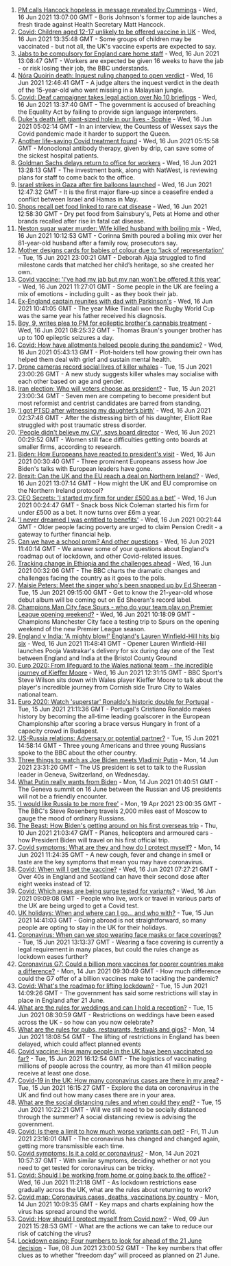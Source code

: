 1. [PM calls Hancock hopeless in message revealed by Cummings](https://www.bbc.co.uk/news/uk-politics-57498845) - Wed, 16 Jun 2021 13:07:00 GMT - Boris Johnson's former top aide launches a fresh tirade against Health Secretary Matt Hancock.
2. [Covid: Children aged 12-17 unlikely to be offered vaccine in UK](https://www.bbc.co.uk/news/health-57496074) - Wed, 16 Jun 2021 13:35:48 GMT - Some groups of children may be vaccinated - but not all, the UK's vaccine experts are expected to say.
3. [Jabs to be compulsory for England care home staff](https://www.bbc.co.uk/news/uk-57492264) - Wed, 16 Jun 2021 13:08:47 GMT - Workers are expected be given 16 weeks to have the jab - or risk losing their job, the BBC understands.
4. [Nóra Quoirin death: Inquest ruling changed to open verdict](https://www.bbc.co.uk/news/uk-england-london-57496395) - Wed, 16 Jun 2021 12:46:41 GMT - A judge alters the inquest verdict in the death of the 15-year-old who went missing in a Malaysian jungle.
5. [Covid: Deaf campaigner takes legal action over No 10 briefings](https://www.bbc.co.uk/news/uk-57496730) - Wed, 16 Jun 2021 13:37:40 GMT - The government is accused of breaching the Equality Act by failing to provide sign language interpreters.
6. [Duke's death left giant-sized hole in our lives - Sophie](https://www.bbc.co.uk/news/uk-57489426) - Wed, 16 Jun 2021 05:02:14 GMT - In an interview, the Countess of Wessex says the Covid pandemic made it harder to support the Queen.
7. [Another life-saving Covid treatment found](https://www.bbc.co.uk/news/health-57488150) - Wed, 16 Jun 2021 05:15:58 GMT - Monoclonal antibody therapy, given by drip, can save some of the sickest hospital patients.
8. [Goldman Sachs delays return to office for workers](https://www.bbc.co.uk/news/business-57494393) - Wed, 16 Jun 2021 13:28:13 GMT - The investment bank, along with NatWest, is reviewing plans for staff to come back to the office.
9. [Israel strikes in Gaza after fire balloons launched](https://www.bbc.co.uk/news/world-middle-east-57492745) - Wed, 16 Jun 2021 12:47:32 GMT - It is the first major flare-up since a ceasefire ended a conflict between Israel and Hamas in May.
10. [Shops recall pet food linked to rare cat disease](https://www.bbc.co.uk/news/business-57486596) - Wed, 16 Jun 2021 12:58:30 GMT - Dry pet food from Sainsbury's, Pets at Home and other brands recalled after rise in fatal cat disease.
11. [Neston sugar water murder: Wife killed husband with boiling mix](https://www.bbc.co.uk/news/uk-england-merseyside-57496373) - Wed, 16 Jun 2021 10:12:53 GMT - Corinna Smith poured a boiling mix over her 81-year-old husband after a family row, prosecutors say.
12. [Mother designs cards for babies of colour due to 'lack of representation'](https://www.bbc.co.uk/news/uk-england-london-57444540) - Tue, 15 Jun 2021 23:00:21 GMT - Deborah Ajaja struggled to find milestone cards that matched her child’s heritage, so she created her own.
13. [Covid vaccine: 'I've had my jab but my nan won't be offered it this year'](https://www.bbc.co.uk/news/newsbeat-57390412) - Wed, 16 Jun 2021 11:27:01 GMT - Some people in the UK are feeling a mix of emotions - including guilt - as they book their jab.
14. [Ex-England captain reunites with dad with Parkinson's](https://www.bbc.co.uk/news/uk-57497606) - Wed, 16 Jun 2021 10:41:05 GMT - The year Mike Tindall won the Rugby World Cup was the same year his father received his diagnosis.
15. [Boy, 9, writes plea to PM for epileptic brother's cannabis treatment](https://www.bbc.co.uk/news/uk-england-merseyside-57494694) - Wed, 16 Jun 2021 08:25:32 GMT - Thomas Braun's younger brother has up to 100 epileptic seizures a day.
16. [Covid: How have allotments helped people during the pandemic?](https://www.bbc.co.uk/news/uk-england-essex-57438179) - Wed, 16 Jun 2021 05:43:13 GMT - Plot-holders tell how growing their own has helped them deal with grief and sustain mental health.
17. [Drone cameras record social lives of killer whales](https://www.bbc.co.uk/news/science-environment-57486901) - Tue, 15 Jun 2021 23:00:26 GMT - A new study suggests killer whales may socialise with each other based on age and gender.
18. [Iran election: Who will voters choose as president?](https://www.bbc.co.uk/news/world-middle-east-57489539) - Tue, 15 Jun 2021 23:00:34 GMT - Seven men are competing to become president but most reformist and centrist candidates are barred from standing.
19. [‘I got PTSD after witnessing my daughter’s birth’](https://www.bbc.co.uk/news/stories-57442294) - Wed, 16 Jun 2021 02:37:48 GMT - After the distressing birth of his daughter, Elliott Rae struggled with post traumatic stress disorder.
20. ['People didn't believe my CV', says board director](https://www.bbc.co.uk/news/business-57486592) - Wed, 16 Jun 2021 00:29:52 GMT - Women still face difficulties getting onto boards at smaller firms, according to research.
21. [Biden: How Europeans have reacted to president's visit](https://www.bbc.co.uk/news/world-europe-57489588) - Wed, 16 Jun 2021 00:30:40 GMT - Three prominent Europeans assess how Joe Biden's talks with European leaders have gone.
22. [Brexit: Can the UK and the EU reach a deal on Northern Ireland?](https://www.bbc.co.uk/news/57475591) - Wed, 16 Jun 2021 13:07:14 GMT - How might the UK and EU compromise on the Northern Ireland protocol?
23. [CEO Secrets: 'I started my firm for under £500 as a bet'](https://www.bbc.co.uk/news/business-57470671) - Wed, 16 Jun 2021 00:24:47 GMT - Snack boss Nick Coleman started his firm for under £500 as a bet. It now turns over £6m a year.
24. ['I never dreamed I was entitled to benefits'](https://www.bbc.co.uk/news/business-57484790) - Wed, 16 Jun 2021 00:21:44 GMT - Older people facing poverty are urged to claim Pension Credit - a gateway to further financial help.
25. [Can we have a school prom? And other questions](https://www.bbc.co.uk/news/world-asia-china-51176409) - Wed, 16 Jun 2021 11:40:14 GMT - We answer some of your questions about England's roadmap out of lockdown, and other Covid-related issues.
26. [Tracking change in Ethiopia and the challenges ahead](https://www.bbc.co.uk/news/world-africa-57428039) - Wed, 16 Jun 2021 00:32:06 GMT - The BBC charts the dramatic changes and challenges facing the country as it goes to the polls.
27. [Maisie Peters: Meet the singer who's been snapped up by Ed Sheeran](https://www.bbc.co.uk/news/entertainment-arts-57468169) - Tue, 15 Jun 2021 09:15:00 GMT - Get to know the 21-year-old whose debut album will be coming out on Ed Sheeran's record label.
28. [Champions Man City face Spurs - who do your team play on Premier League opening weekend?](https://www.bbc.co.uk/sport/football/57494358) - Wed, 16 Jun 2021 10:18:09 GMT - Champions Manchester City face a testing trip to Spurs on the opening weekend of the new Premier League season.
29. [England v India: 'A mighty blow!' England's Lauren Winfield-Hill hits big six](https://www.bbc.co.uk/sport/av/cricket/57498056) - Wed, 16 Jun 2021 11:48:41 GMT - Opener Lauren Winfield-Hill launches Pooja Vastrakar's delivery for six during day one of the Test between England and India at the Bristol County Ground
30. [Euro 2020: From lifeguard to the Wales national team - the incredible journey of Kieffer Moore](https://www.bbc.co.uk/sport/av/football/57500414) - Wed, 16 Jun 2021 12:31:15 GMT - BBC Sport's Steve Wilson sits down with Wales player Kieffer Moore to talk about the player's incredible journey from Cornish side Truro City to Wales national team.
31. [Euro 2020: Watch 'superstar' Ronaldo's historic double for Portugal](https://www.bbc.co.uk/sport/av/football/57491842) - Tue, 15 Jun 2021 21:11:36 GMT - Portugal's Cristiano Ronaldo makes history by becoming the all-time leading goalscorer in the European Championship after scoring a brace versus Hungary in front of a capacity crowd in Budapest.
32. [US-Russia relations: Adversary or potential partner?](https://www.bbc.co.uk/news/world-us-canada-57421275) - Tue, 15 Jun 2021 14:58:14 GMT - Three young Americans and three young Russians spoke to the BBC about the other country.
33. [Three things to watch as Joe Biden meets Vladimir Putin](https://www.bbc.co.uk/news/world-us-canada-57427057) - Mon, 14 Jun 2021 23:31:20 GMT - The US president is set to talk to the Russian leader in Geneva, Switzerland, on Wednesday.
34. [What Putin really wants from Biden](https://www.bbc.co.uk/news/world-europe-57427055) - Mon, 14 Jun 2021 01:40:51 GMT - The Geneva summit on 16 June between the Russian and US presidents will not be a friendly encounter.
35. ['I would like Russia to be more free'](https://www.bbc.co.uk/news/world-europe-56808468) - Mon, 19 Apr 2021 23:00:35 GMT - The BBC's Steve Rosenberg travels 2,000 miles east of Moscow to gauge the mood of ordinary Russians.
36. [The Beast: How Biden's getting around on his first overseas trip](https://www.bbc.co.uk/news/world-us-canada-57424507) - Thu, 10 Jun 2021 21:03:47 GMT - Planes, helicopters and armoured cars - how President Biden will travel on his first official trip.
37. [Covid symptoms: What are they and how do I protect myself?](https://www.bbc.co.uk/news/health-51048366) - Mon, 14 Jun 2021 11:24:35 GMT - A new cough, fever and change in smell or taste are the key symptoms that mean you may have coronavirus.
38. [Covid: When will I get the vaccine?](https://www.bbc.co.uk/news/health-55045639) - Wed, 16 Jun 2021 07:27:21 GMT - Over 40s in England and Scotland can have their second dose after eight weeks instead of 12.
39. [Covid: Which areas are being surge tested for variants?](https://www.bbc.co.uk/news/explainers-54872039) - Wed, 16 Jun 2021 09:09:08 GMT - People who live, work or travel in various parts of the UK are being urged to get a Covid test.
40. [UK holidays: When and where can I go... and who with?](https://www.bbc.co.uk/news/explainers-52646738) - Tue, 15 Jun 2021 14:41:03 GMT - Going abroad is not straightforward, so many people are opting to stay in the UK for their holidays.
41. [Coronavirus: When can we stop wearing face masks or face coverings?](https://www.bbc.co.uk/news/health-51205344) - Tue, 15 Jun 2021 13:13:37 GMT - Wearing a face covering is currently a legal requirement in many places, but could the rules change as lockdown eases further?
42. [Coronavirus G7: Could a billion more vaccines for poorer countries make a difference?](https://www.bbc.co.uk/news/57427877) - Mon, 14 Jun 2021 09:30:49 GMT - How much difference could the G7 offer of a billion vaccines make to tackling the pandemic?
43. [Covid: What's the roadmap for lifting lockdown?](https://www.bbc.co.uk/news/explainers-52530518) - Tue, 15 Jun 2021 14:09:26 GMT - The government has said some restrictions will stay in place in England after 21 June.
44. [What are the rules for weddings and can I hold a reception?](https://www.bbc.co.uk/news/explainers-52811509) - Tue, 15 Jun 2021 08:30:59 GMT - Restrictions on weddings have been eased across the UK - so how can you now celebrate?
45. [What are the rules for pubs, restaurants, festivals and gigs?](https://www.bbc.co.uk/news/business-52977388) - Mon, 14 Jun 2021 18:08:54 GMT - The lifting of restrictions in England has been delayed, which could affect planned events
46. [Covid vaccine: How many people in the UK have been vaccinated so far?](https://www.bbc.co.uk/news/health-55274833) - Tue, 15 Jun 2021 16:12:54 GMT - The logistics of vaccinating millions of people across the country, as more than 41 million people receive at least one dose.
47. [Covid-19 in the UK: How many coronavirus cases are there in my area?](https://www.bbc.co.uk/news/uk-51768274) - Tue, 15 Jun 2021 16:15:27 GMT - Explore the data on coronavirus in the UK and find out how many cases there are in your area.
48. [What are the social distancing rules and when could they end?](https://www.bbc.co.uk/news/uk-51506729) - Tue, 15 Jun 2021 10:22:21 GMT - Will we still need to be socially distanced through the summer? A social distancing review is advising the government.
49. [Covid: Is there a limit to how much worse variants can get?](https://www.bbc.co.uk/news/health-57431420) - Fri, 11 Jun 2021 23:16:01 GMT - The coronavirus has changed and changed again, getting more transmissible each time.
50. [Covid symptoms: Is it a cold or coronavirus?](https://www.bbc.co.uk/news/health-54145299) - Mon, 14 Jun 2021 10:57:37 GMT - With similar symptoms, deciding whether or not you need to get tested for coronavirus can be tricky.
51. [Covid: Should I be working from home or going back to the office?](https://www.bbc.co.uk/news/business-52567567) - Wed, 16 Jun 2021 11:21:18 GMT - As lockdown restrictions ease gradually across the UK, what are the rules about returning to work?
52. [Covid map: Coronavirus cases, deaths, vaccinations by country](https://www.bbc.co.uk/news/world-51235105) - Mon, 14 Jun 2021 10:09:35 GMT - Key maps and charts explaining how the virus has spread around the world.
53. [Covid: How should I protect myself from Covid now?](https://www.bbc.co.uk/news/health-57087517) - Wed, 09 Jun 2021 15:28:53 GMT - What are the actions we can take to reduce our risk of catching the virus?
54. [Lockdown easing: Four numbers to look for ahead of the 21 June decision](https://www.bbc.co.uk/news/57403888) - Tue, 08 Jun 2021 23:00:52 GMT - The key numbers that offer clues as to whether "freedom day" will proceed as planned on 21 June.
